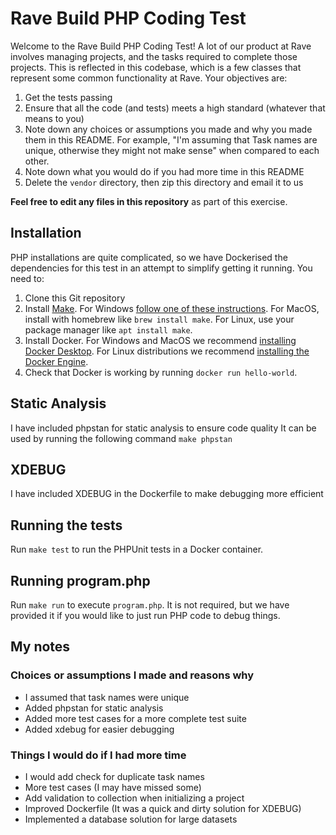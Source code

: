 # Rave Build PHP Coding Test
Welcome to the Rave Build PHP Coding Test! A lot of our product at Rave 
involves managing projects, and the tasks required to complete those projects.
This is reflected in this codebase, which is a few classes that represent some 
common functionality at Rave.
Your objectives are:

1. Get the tests passing
2. Ensure that all the code (and tests) meets a high standard (whatever that means to you)
3. Note down any choices or assumptions you made and why you made them in this README. For example, "I'm assuming that Task names are unique, otherwise they might not make sense" when compared to each other.
4. Note down what you would do if you had more time in this README
5. Delete the `vendor` directory, then zip this directory and email it to us

**Feel free to edit any files in this repository** as part of this exercise.

## Installation
PHP installations are quite complicated, so we have Dockerised the 
dependencies for this test in an attempt to simplify getting it running.
You need to:

1. Clone this Git repository
2. Install [Make](https://www.gnu.org/software/make/). For Windows
   [follow one of these instructions](https://stackoverflow.com/a/32127632).
   For MacOS, install with homebrew like `brew install make`. For Linux, use 
   your package manager like `apt install make`.
3. Install Docker. For Windows and MacOS we recommend 
   [installing Docker Desktop](https://docs.docker.com/desktop/install/windows-install/). 
   For Linux distributions we recommend
   [installing the Docker Engine](https://docs.docker.com/engine/install/).
4. Check that Docker is working by running `docker run hello-world`.

## Static Analysis
I have included phpstan for static analysis to ensure code quality
It can be used by running the following command `make phpstan`

## XDEBUG
I have included XDEBUG in the Dockerfile to make debugging more efficient

## Running the tests
Run `make test` to run the PHPUnit tests in a Docker container.

## Running program.php
Run `make run` to execute `program.php`. It is not required, but we have provided 
it if you would like to just run PHP code to debug things.

## My notes
### Choices or assumptions I made and reasons why
* I assumed that task names were unique
* Added phpstan for static analysis
* Added more test cases for a more complete test suite
* Added xdebug for easier debugging

### Things I would do if I had more time
* I would add check for duplicate task names
* More test cases (I may have missed some)
* Add validation to collection when initializing a project
* Improved Dockerfile (It was a quick and dirty solution for XDEBUG)
* Implemented a database solution for large datasets